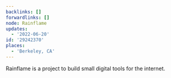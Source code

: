 ```yaml
---
backlinks: []
forwardlinks: []
node: Rainflame
updates:
  - '2022-06-20'
id: '29242370'
places:
  - 'Berkeley, CA'
---
```

Rainflame is a project to build small digital tools for the internet. 
